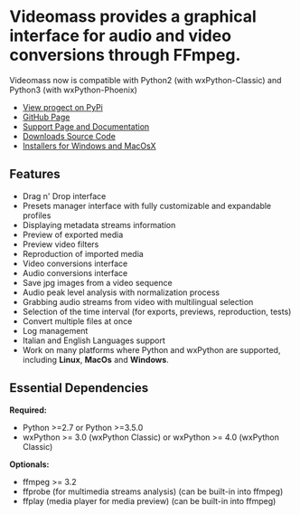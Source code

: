 
# **Videomass** provides a graphical interface for audio and video conversions through FFmpeg.

Videomass now is compatible with Python2 (with wxPython-Classic) and Python3 (with wxPython-Phoenix)    

* [View progect on PyPi](https://pypi.org/project/videomass/)
* [GitHub Page](https://github.com/jeanslack/Videomass)
* [Support Page and Documentation](http://jeanslack.github.io/Videomass)
* [Downloads Source Code](https://github.com/jeanslack/Videomass/releases)
* [Installers for Windows and MacOsX](https://sourceforge.net/projects/videomass/)

## Features

- Drag n' Drop interface
- Presets manager interface with fully customizable and expandable profiles  
- Displaying metadata streams information 
- Preview of exported media
- Preview video filters
- Reproduction of imported media
- Video conversions interface 
- Audio conversions interface
- Save jpg images from a video sequence
- Audio peak level analysis with normalization process   
- Grabbing audio streams from video with multilingual selection  
- Selection of the time interval (for exports, previews, reproduction, tests)
- Convert multiple files at once 
- Log management
- Italian and English Languages support
- Work on many platforms where Python and wxPython are supported, 
  including **Linux**, **MacOs** and **Windows**.

## Essential Dependencies

**Required:**
- Python >=2.7 or Python >=3.5.0   
- wxPython >= 3.0 (wxPython Classic) or wxPython >= 4.0 (wxPython Classic)    

**Optionals:**
- ffmpeg >= 3.2
- ffprobe (for multimedia streams analysis) (can be built-in into ffmpeg)
- ffplay (media player for media preview) (can be built-in into ffmpeg)

